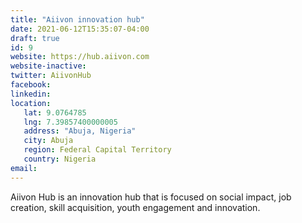 ```yaml
---
title: "Aiivon innovation hub"
date: 2021-06-12T15:35:07-04:00
draft: true
id: 9
website: https://hub.aiivon.com
website-inactive: 
twitter: AiivonHub
facebook: 
linkedin: 
location: 
   lat: 9.0764785
   lng: 7.39857400000005
   address: "Abuja, Nigeria"
   city: Abuja
   region: Federal Capital Territory
   country: Nigeria
email: 
---
```

Aiivon Hub is an innovation hub that is focused on social impact, job creation, skill acquisition, youth engagement and innovation. 
